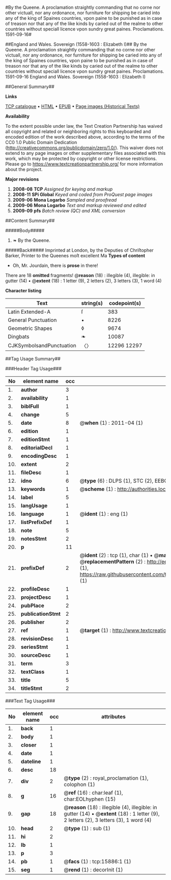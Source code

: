 #By the Queene. A proclamation straightly commanding that no corne nor other victuall, nor any ordonance, nor furniture for shipping be caried into any of the king of Spaines countries, vpon paine to be punished as in case of treason nor that any of the like kinds by caried out of the realme to other countries without speciall licence vpon sundry great paines. Proclamations. 1591-09-16#

##England and Wales. Sovereign (1558-1603 : Elizabeth I)##
By the Queene. A proclamation straightly commanding that no corne nor other victuall, nor any ordonance, nor furniture for shipping be caried into any of the king of Spaines countries, vpon paine to be punished as in case of treason nor that any of the like kinds by caried out of the realme to other countries without speciall licence vpon sundry great paines.
Proclamations. 1591-09-16
England and Wales. Sovereign (1558-1603 : Elizabeth I)

##General Summary##

**Links**

[TCP catalogue](http://www.ota.ox.ac.uk/tcp/)  • 
[HTML](http://tei.it.ox.ac.uk/tcp/Texts-HTML/free/A21/A21877.html)  • 
[EPUB](http://tei.it.ox.ac.uk/tcp/Texts-EPUB/free/A21/A21877.epub) • 
[Page images (Historical Texts)](https://historicaltexts.jisc.ac.uk/eebo-99850665e)

**Availability**

To the extent possible under law, the Text Creation Partnership has waived all copyright and related or neighboring rights to this keyboarded and encoded edition of the work described above, according to the terms of the CC0 1.0 Public Domain Dedication (http://creativecommons.org/publicdomain/zero/1.0/). This waiver does not extend to any page images or other supplementary files associated with this work, which may be protected by copyright or other license restrictions. Please go to https://www.textcreationpartnership.org/ for more information about the project.

**Major revisions**

1. __2008-08__ __TCP__ *Assigned for keying and markup*
1. __2008-11__ __SPi Global__ *Keyed and coded from ProQuest page images*
1. __2009-06__ __Mona Logarbo__ *Sampled and proofread*
1. __2009-06__ __Mona Logarbo__ *Text and markup reviewed and edited*
1. __2009-09__ __pfs__ *Batch review (QC) and XML conversion*

##Content Summary##

#####Body#####

1. ❧ By the Queene.

#####Back#####
Imprinted at London, by the Deputies of Chriſtopher Barker, Printer to the Queenes moſt excellent Ma
**Types of content**

  * Oh, Mr. Jourdain, there is **prose** in there!

There are 18 **omitted** fragments! 
 @__reason__ (18) : illegible (4), illegible: in gutter (14)  •  @__extent__ (18) : 1 letter (9), 2 letters (2), 3 letters (3), 1 word (4)

**Character listing**


|Text|string(s)|codepoint(s)|
|---|---|---|
|Latin Extended-A|ſ|383|
|General Punctuation|•|8226|
|Geometric Shapes|◊|9674|
|Dingbats|❧|10087|
|CJKSymbolsandPunctuation|〈〉|12296 12297|

##Tag Usage Summary##

###Header Tag Usage###

|No|element name|occ|attributes|
|---|---|---|---|
|1.|__author__|3||
|2.|__availability__|1||
|3.|__biblFull__|1||
|4.|__change__|5||
|5.|__date__|8| @__when__ (1) : 2011-04 (1)|
|6.|__edition__|1||
|7.|__editionStmt__|1||
|8.|__editorialDecl__|1||
|9.|__encodingDesc__|1||
|10.|__extent__|2||
|11.|__fileDesc__|1||
|12.|__idno__|6| @__type__ (6) : DLPS (1), STC (2), EEBO-CITATION (1), PROQUEST (1), VID (1)|
|13.|__keywords__|1| @__scheme__ (1) : http://authorities.loc.gov/ (1)|
|14.|__label__|5||
|15.|__langUsage__|1||
|16.|__language__|1| @__ident__ (1) : eng (1)|
|17.|__listPrefixDef__|1||
|18.|__note__|5||
|19.|__notesStmt__|2||
|20.|__p__|11||
|21.|__prefixDef__|2| @__ident__ (2) : tcp (1), char (1)  •  @__matchPattern__ (2) : ([0-9\-]+):([0-9IVX]+) (1), (.+) (1)  •  @__replacementPattern__ (2) : http://eebo.chadwyck.com/downloadtiff?vid=$1&page=$2 (1), https://raw.githubusercontent.com/textcreationpartnership/Texts/master/tcpchars.xml#$1 (1)|
|22.|__profileDesc__|1||
|23.|__projectDesc__|1||
|24.|__pubPlace__|2||
|25.|__publicationStmt__|2||
|26.|__publisher__|2||
|27.|__ref__|1| @__target__ (1) : http://www.textcreationpartnership.org/docs/. (1)|
|28.|__revisionDesc__|1||
|29.|__seriesStmt__|1||
|30.|__sourceDesc__|1||
|31.|__term__|3||
|32.|__textClass__|1||
|33.|__title__|5||
|34.|__titleStmt__|2||


###Text Tag Usage###

|No|element name|occ|attributes|
|---|---|---|---|
|1.|__back__|1||
|2.|__body__|1||
|3.|__closer__|1||
|4.|__date__|1||
|5.|__dateline__|1||
|6.|__desc__|18||
|7.|__div__|2| @__type__ (2) : royal_proclamation (1), colophon (1)|
|8.|__g__|16| @__ref__ (16) : char:leaf (1), char:EOLhyphen (15)|
|9.|__gap__|18| @__reason__ (18) : illegible (4), illegible: in gutter (14)  •  @__extent__ (18) : 1 letter (9), 2 letters (2), 3 letters (3), 1 word (4)|
|10.|__head__|2| @__type__ (1) : sub (1)|
|11.|__hi__|2||
|12.|__lb__|1||
|13.|__p__|3||
|14.|__pb__|1| @__facs__ (1) : tcp:15886:1 (1)|
|15.|__seg__|1| @__rend__ (1) : decorInit (1)|
